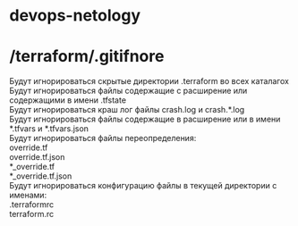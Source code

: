 # devops-netology
# /terraform/.gitifnore
Будут игнорироваться скрытые директории .terraform во всех каталагох  
Будут игнорироваться файлы содержащие с расширение или содержащими в имени .tfstate  
Будут игнорироваться краш лог файлы crash.log и crash.*.log  
Будут игнорироваться файлы содержащие в расширение или в имени *.tfvars и *.tfvars.json  
Будут игнорироваться файлы переопределения:  
override.tf  
override.tf.json  
*_override.tf  
*_override.tf.json  
Будут игнорироваться конфигурацию файлы в текущей директории с именами:  
.terraformrc  
terraform.rc  

